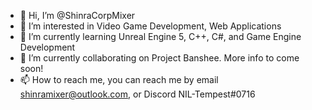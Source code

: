 - 👋 Hi, I’m @ShinraCorpMixer
- 👀 I’m interested in Video Game Development, Web Applications
- 🌱 I’m currently learning Unreal Engine 5, C++, C#, and Game Engine Development
- 💞️ I’m currently collaborating on Project Banshee. More info to come soon!
- 📫 How to reach me, you can reach me by email shinramixer@outlook.com, or Discord NIL-Tempest#0716

<!---
ShinraCorpMixer/ShinraCorpMixer is a ✨ special ✨ repository because its `README.md` (this file) appears on your GitHub profile.
You can click the Preview link to take a look at your changes.
--->
